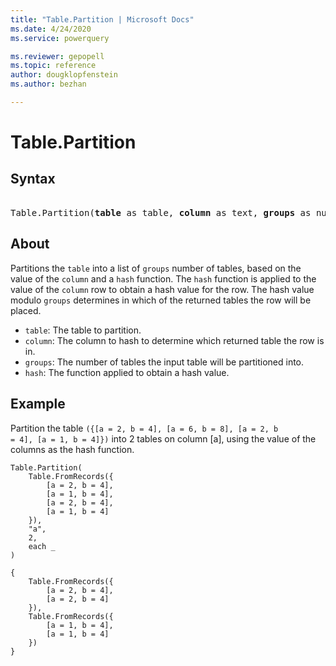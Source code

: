 ```yaml
---
title: "Table.Partition | Microsoft Docs"
ms.date: 4/24/2020
ms.service: powerquery

ms.reviewer: gepopell
ms.topic: reference
author: dougklopfenstein
ms.author: bezhan

---
```

# Table.Partition

## Syntax

<pre>  
Table.Partition(<b>table</b> as table, <b>column</b> as text, <b>groups</b> as number, <b>hash</b> as function) as list 
</pre>
  
## About  
Partitions the <code>table</code> into a list of <code>groups</code> number of tables, based on the value of the <code>column</code> and a <code>hash</code> function. The <code>hash</code> function is applied to the value of the <code>column</code> row to obtain a hash value for the row. The hash value modulo <code>groups</code> determines in which of the returned tables the row will be placed. <ul> <li><code>table</code>: The table to partition.</li> <li><code>column</code>: The column to hash to determine which returned table the row is in.</li> <li><code>groups</code>: The number of tables the input table will be partitioned into.</li> <li><code>hash</code>: The function applied to obtain a hash value.</li> </ul>  
  
## Example  

Partition the table <code>({[a = 2, b = 4], [a = 6, b = 8], [a = 2, b = 4], [a = 1, b = 4]})</code> into 2 tables on column [a], using the value of the columns as the hash function.

```powerquery-m
Table.Partition(
    Table.FromRecords({
        [a = 2, b = 4],
        [a = 1, b = 4],
        [a = 2, b = 4],
        [a = 1, b = 4]
    }),
    "a",
    2,
    each _
)
```

```
{
    Table.FromRecords({
        [a = 2, b = 4],
        [a = 2, b = 4]
    }),
    Table.FromRecords({
        [a = 1, b = 4],
        [a = 1, b = 4]
    })
}
```